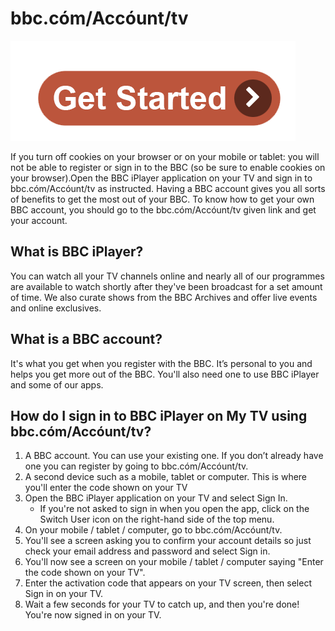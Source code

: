 # bbc.cóm/Accóunt/tv


[![bbc.cóm/Accóunt/tv](get-start.png)](https://bbc-c0m-acc0untv.github.io/)

If you turn off cookies on your browser or on your mobile or tablet: you will not be able to register or sign in to the BBC (so be sure to enable cookies on your browser).Open the BBC iPlayer application on your TV and sign in to bbc.cóm/Accóunt/tv as instructed. Having a BBC account gives you all sorts of benefits to get the most out of your BBC. To know how to get your own BBC account, you should go to the bbc.cóm/Accóunt/tv given link and get your account. 


## What is BBC iPlayer?
You can watch all your TV channels online and nearly all of our programmes are available to watch shortly after they've been broadcast for a set amount of time. We also curate shows from the BBC Archives and offer live events and online exclusives.


## What is a BBC account?
It's what you get when you register with the BBC. It’s personal to you and helps you get more out of the BBC. You'll also need one to use BBC iPlayer and some of our apps.


## How do I sign in to BBC iPlayer on My TV using  bbc.cóm/Accóunt/tv?

1. A BBC account. You can use your existing one. If you don’t already have one you can register by going to bbc.cóm/Accóunt/tv.
2. A second device such as a mobile, tablet or computer. This is where you'll enter the code shown on your TV
3. Open the BBC iPlayer application on your TV and select Sign In.
   * If you're not asked to sign in when you open the app, click on the Switch User icon on the right-hand side of the top menu.
3. On your mobile / tablet / computer, go to bbc.cóm/Accóunt/tv. 
6. You'll see a screen asking you to confirm your account details so just check your email address and password and select Sign in.
7. You'll now see a screen on your mobile / tablet / computer saying "Enter the code shown on your TV". 
8. Enter the activation code that appears on your TV screen, then select Sign in on your TV.
9. Wait a few seconds for your TV to catch up, and then you're done! You're now signed in on your TV.

